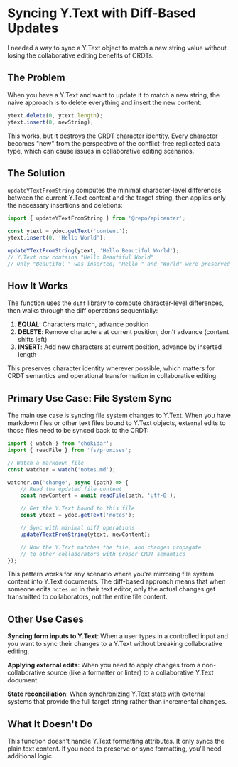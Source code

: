 # Syncing Y.Text with Diff-Based Updates

I needed a way to sync a Y.Text object to match a new string value without losing the collaborative editing benefits of CRDTs.

## The Problem

When you have a Y.Text and want to update it to match a new string, the naive approach is to delete everything and insert the new content:

```typescript
ytext.delete(0, ytext.length);
ytext.insert(0, newString);
```

This works, but it destroys the CRDT character identity. Every character becomes "new" from the perspective of the conflict-free replicated data type, which can cause issues in collaborative editing scenarios.

## The Solution

`updateYTextFromString` computes the minimal character-level differences between the current Y.Text content and the target string, then applies only the necessary insertions and deletions:

```typescript
import { updateYTextFromString } from '@repo/epicenter';

const ytext = ydoc.getText('content');
ytext.insert(0, 'Hello World');

updateYTextFromString(ytext, 'Hello Beautiful World');
// Y.Text now contains "Hello Beautiful World"
// Only "Beautiful " was inserted; "Hello " and "World" were preserved
```

## How It Works

The function uses the `diff` library to compute character-level differences, then walks through the diff operations sequentially:

1. **EQUAL**: Characters match, advance position
2. **DELETE**: Remove characters at current position, don't advance (content shifts left)
3. **INSERT**: Add new characters at current position, advance by inserted length

This preserves character identity wherever possible, which matters for CRDT semantics and operational transformation in collaborative editing.

## Primary Use Case: File System Sync

The main use case is syncing file system changes to Y.Text. When you have markdown files or other text files bound to Y.Text objects, external edits to those files need to be synced back to the CRDT:

```typescript
import { watch } from 'chokidar';
import { readFile } from 'fs/promises';

// Watch a markdown file
const watcher = watch('notes.md');

watcher.on('change', async (path) => {
	// Read the updated file content
	const newContent = await readFile(path, 'utf-8');

	// Get the Y.Text bound to this file
	const ytext = ydoc.getText('notes');

	// Sync with minimal diff operations
	updateYTextFromString(ytext, newContent);

	// Now the Y.Text matches the file, and changes propagate
	// to other collaborators with proper CRDT semantics
});
```

This pattern works for any scenario where you're mirroring file system content into Y.Text documents. The diff-based approach means that when someone edits `notes.md` in their text editor, only the actual changes get transmitted to collaborators, not the entire file content.

## Other Use Cases

**Syncing form inputs to Y.Text**: When a user types in a controlled input and you want to sync their changes to a Y.Text without breaking collaborative editing.

**Applying external edits**: When you need to apply changes from a non-collaborative source (like a formatter or linter) to a collaborative Y.Text document.

**State reconciliation**: When synchronizing Y.Text state with external systems that provide the full target string rather than incremental changes.

## What It Doesn't Do

This function doesn't handle Y.Text formatting attributes. It only syncs the plain text content. If you need to preserve or sync formatting, you'll need additional logic.
